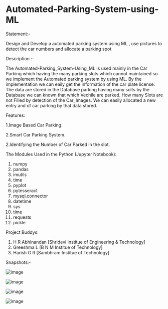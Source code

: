 # Automated-Parking-System-using-ML

Statement:-

Design and Develop a automated parking system using ML , use pictures to detect the car numbers and allocate a parking spot 

Description :-

  The Automated-Parking_System-Using_ML is used mainly in the Car Parking which having the many parking slots which cannot maintained so we implement the Automated parking system by using ML. 
  By the implementation we can eaily get the information of the car plate license. The data are stored in the Database parking having many 
  solts by the Database we can known that which Vechile are parked.
  How many Slots are not Filled by detection of the Car_Images. We can easily allocated a new entry and of car parking by that data stored. 

Features:

1.Image Based Car Parking.

2.Smart Car Parking System.

2.Identifying the  Number of Car Parked in the slot.

The Modules Used in the Python (Jupyter Notebook):

1. numpy
2. pandas
3. imutils
4. time
5. pyplot
6. pytesseract
7. mysql.connector
8. datetime
9. sys
10. time
11. requests
12. pickle

Project Buddys: 
 1. H R Abhinandan [Shridevi Institue of Engineering & Technology]
 2. Greeshma L [B N M Institue of Technology]
 3. Harish G R [Sambhram Institue of Technology]

Snapshots:-














![image](https://user-images.githubusercontent.com/67750128/193599355-74b26b5f-19c3-4b62-aa47-f0874e13c85d.png)

![image](https://user-images.githubusercontent.com/67750128/193599214-e9015773-85db-45da-8f8b-1239e226ee75.png)

![image](https://user-images.githubusercontent.com/67750128/193599251-ab2091fa-91db-460b-a664-6132ce5fef14.png)

![image](https://user-images.githubusercontent.com/67750128/193599273-f5498dae-1a0b-47de-a3f2-602bbfc09d96.png)



